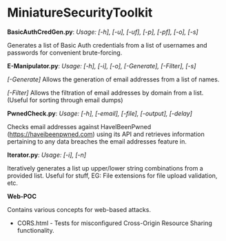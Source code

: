 # MiniatureSecurityToolkit

**BasicAuthCredGen.py**:  *Usage: [-h], [-u], [-uf], [-p], [-pf], [-o], [-s]*


Generates a list of Basic Auth credentials from a list of usernames and passwords for convenient brute-forcing.

**E-Manipulator.py**:  *Usage: [-h], [-i], [-o], [-Generate], [-Filter], [-s]*


*[-Generate]* Allows the generation of email addresses from a list of names.


*[-Filter]* Allows the filtration of email addresses by domain from a list. (Useful for sorting through email dumps)

**PwnedCheck.py**:  *Usage: [-h], [-email], [-file], [-output], [-delay]*


Checks email addresses against HaveIBeenPwned (https://haveibeenpwned.com) using its API and retrieves information pertaining to any data breaches the email addresses feature in.

**Iterator.py**:  *Usage: [-i], [-n]*

Iteratively generates a list up upper/lower string combinations from a provided list.  Useful for stuff, EG: File extensions for file upload validation, etc.

**Web-POC**

Contains various concepts for web-based attacks.
 - CORS.html - Tests for misconfigured Cross-Origin Resource Sharing functionality.
